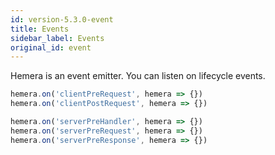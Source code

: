 ```yaml
---
id: version-5.3.0-event
title: Events
sidebar_label: Events
original_id: event
---
```


Hemera is an event emitter. You can listen on lifecycle events.

```js
hemera.on('clientPreRequest', hemera => {})
hemera.on('clientPostRequest', hemera => {})

hemera.on('serverPreHandler', hemera => {})
hemera.on('serverPreRequest', hemera => {})
hemera.on('serverPreResponse', hemera => {})
```
